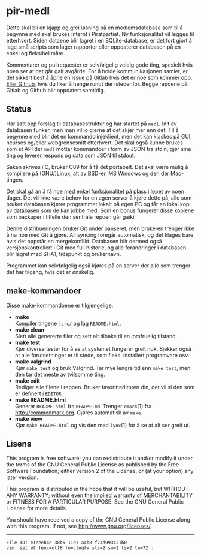 pir-medl
========

Dette skal bli en kjapp og grei løsning på en medlemsdatabase som til å 
begynne med skal brukes internt i Piratpartiet. Ny funksjonalitet vil 
legges til etterhvert. Siden dataene blir lagret i en SQLite-database, 
er det fort gjort å lage små scripts som lager rapporter eller 
oppdaterer databasen på en enkel og fleksibel måte.

Kommentarer og pullrequester er selvfølgelig veldig gode ting, spesielt 
hvis noen ser at det går galt avgårde. For å holde kommunikasjonen 
samlet, er det sikkert best å åpne en [issue på 
Gitlab](https://gitlab.com/piratpartiet/pir-medl/issues) hvis det er noe 
som kommer opp. [Eller 
Github](https://github.com/piratpartiet/pir-medl/issues), hvis du liker 
å henge rundt der istedenfor. Begge repoene på Gitlab og Github blir 
oppdatert samtidig.

Status
------

Har satt opp forslag til databasestruktur og har startet på `medl`. Init 
av databasen funker, men man vil jo gjerne at det skjer mer enn det. Til 
å begynne med blir det en kommandolinjeklient, men det kan klaskes på 
GUI, ncurses og/eller webgrensesnitt etterhvert. Det skal også kunne 
brukes som et API der `medl` mottar kommandoer i form av JSON fra stdin, 
gjør sine ting og leverer respons og data som JSON til stdout.

Saken skrives i C, bruker C89 for å få det portabelt. Det skal være 
mulig å kompilere på (GNU/)Linux, alt av BSD-er, MS Windows og den der 
Mac-tingen.

Det skal gå an å få noe med enkel funksjonalitet på plass i løpet av 
noen dager. Det vil ikke være behov for en egen server å kjøre dette på, 
alle som bruker databasen kjører programmet lokalt på egen PC og får en 
lokal kopi av databasen som de kan jobbe med. Som en bonus fungerer 
disse kopiene som backuper i tilfelle den sentrale repoen går gaiki.

Denne distribueringen bruker Git under panseret, men brukeren trenger 
ikke å ha noe med Git å gjøre. All syncing foregår automatisk, og det 
klages bare hvis det oppstår en mergekonflikt. Databasen blir dermed 
også versjonskontrollert i Git med full historie, og alle forandringer i 
databasen blir lagret med SHA1, tidspunkt og brukernavn.

Programmet kan selvfølgelig også kjøres på en server der alle som 
trenger det har tilgang, hvis det er ønskelig.

make-kommandoer
---------------

Disse make-kommandoene er tilgjengelige:

- **make**<br />
  Kompiler tingene i `src/` og lag `README.html`.
- **make clean**<br />
  Slett alle genererte filer og sett alt tilbake til en jomfruelig 
  tilstand.
- **make test**<br />
  Kjør diverse tester for å se at systemet fungerer greit nok. Sjekker 
  også at alle forutsetninger er til stede, som f.eks. installert 
  programvare osv.
- **make valgrind**<br />
  Kjør `make test` og bruk Valgrind. Tar mye lengre tid enn `make test`, 
  men den tar det meste av tvilsomme ting.
- **make edit**<br />
  Rediger alle filene i repoen. Bruker favoritteditoren din, det vil si 
  den som er definert i `EDITOR`.
- **make README.html**<br />
  Generer `README.html` fra `README.md`. Trenger `cmark`(1) fra 
  <http://commonmark.org>. Gjøres automatisk av `make`.
- **make view**<br />
  Kjør `make README.html` og vis den med `lynx`(1) for å se at alt ser 
  greit ut.

Lisens
------

This program is free software; you can redistribute it and/or modify it 
under the terms of the GNU General Public License as published by the 
Free Software Foundation; either version 2 of the License, or (at your 
option) any later version.

This program is distributed in the hope that it will be useful, but 
WITHOUT ANY WARRANTY; without even the implied warranty of 
MERCHANTABILITY or FITNESS FOR A PARTICULAR PURPOSE.
See the GNU General Public License for more details.

You should have received a copy of the GNU General Public License along 
with this program.
If not, see <http://www.gnu.org/licenses/>.

---

    File ID: e1eeeb4e-38b5-11e7-a4b8-f74d993421b0
    vim: set et fenc=utf8 fo=clnqtw sts=2 sw=2 ts=2 tw=72 :
